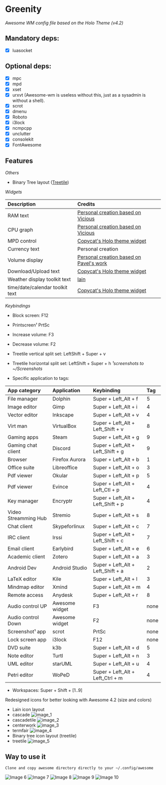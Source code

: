 # Greenity
_Awesome WM config file based on the Holo Theme (v4.2)_

## Mandatory deps:
- [x] luasocket

## Optional deps:
- [x] mpc
- [x] mpd
- [x] xset
- [x] urxvt (Awesome-wm is useless without this, just as a sysadmin is without a shell).
- [x] scrot
- [x] dmenu
- [x] Roboto
- [x] i3lock
- [x] ncmpcpp
- [x] unclutter
- [x] consolekit
- [x] FontAwesome

## Features
_Others_
- Binary Tree layout ([Treetile](https://github.com/guotsuan/awesome-treetile))

_Widgets_

| Description | Credits |
| :--- | :--- |
| RAM text                         | [Personal creation based on Vicious](https://github.com/Mic92/vicious)                 |
| CPU graph                        | [Personal creation based on Vicious](https://github.com/Mic92/vicious)                 |
| MPD control                      | [Copycat's Holo theme widget](https://github.com/lcpz/awesome-copycats)                |
| Currency text                    | Personal creation                                                                      |
| Volume display                   | [Personal creation based on Pavel's work](http://pavelmakhov.com/awesome-wm-widgets/)  |
| Download/Upload text             | [Copycat's Holo theme widget](https://github.com/lcpz/awesome-copycats)                |
| Weather display toolkit text     | [lain](https://github.com/lcpz/lain/wiki)                                              |
| time/date/calendar toolkit text  | [Copycat's Holo theme widget](https://github.com/lcpz/awesome-copycats)                |

_Keybindings_
- Block screen: F12
- Printscreen¹ PrtSc
- Increase volume: F3
- Decrease volume: F2
- Treetile vertical split set: LeftShift + Super + v
- Treetile horizontal split set: LeftShift + Super + h
_¹screenshots to ~/Screenshots_

- Specific application to tags:

| App category         | Application    | Keybinding                        | Tag  |
| :------------------- | :------------  | :--------------------             | :--- |
| File manager         |  Dolphin       | Super + Left_Alt + f              | 5 |
| Image editor         | Gimp           | Super + Left_Alt + i              | 4 |
| Vector editor        | Inkscape       | Super + Left_Alt + v              | 4 |
| Virt man             | VirtualBox     | Super + Left_Alt + Left_Shift + v | 8 |
| Gaming apps          | Steam          | Super + Left_Alt + g              | 9 |
| Gaming chat client   | Discord        | Super + Left_Alt + Left_Shift + g | 9 |
| Browser              | Firefox Aurora | Super + Left_Alt + b              | 1 |
| Office suite         | Libreoffice    | Super + Left_Alt + o              | 3 |
| Pdf viewer           | Okular         | Super + Left_Alt + p              | 5 |
| Pdf viewer           | Evince         | Super + Left_Alt + Left_Ctl + p   | 4 |
| Key manager          | Encryptr       | Super + Left_Alt + Left_Shift + p | 4 |
| Video Streamming Hub | Stremio        | Super + Left_Alt + s              | 8 |
| Chat client          | Skypeforlinux  | Super + Left_Alt + c              | 7 |
| IRC client           | Irssi          | Super + Left_Alt + Left_Shift + c | 7 |
| Email client         | Earlybird      | Super + Left_Alt + e              | 6 |
| Academic client      | Zotero         | Super + Left_Alt + a              | 3 |
| Android Dev          | Android Studio | Super + Left_Alt + Left_Shift + a | 2 |
| LaTeX editor         | Kile           | Super + Left_Alt + l              | 3 |
| Mindmap editor       | Xmind          | Super + Left_Alt + m              | 4 |
| Remote access        | Anydesk        | Super + Left_Alt + r              | 8 |
| Audio control UP     | Awesome widget | F3                                | none |
| Audio control Down   | Awesome widget | F2                                | none |
| Screenshot¹ app      | scrot          | PrtSc                             | none |
| Lock screen app      | i3lock         | F12                               | none |
| DVD suite            | k3b            | Super + Left_Alt + d              | 5 |
| Note editor          | Turtl          | Super + Left_Alt + n              | 3 |
| UML editor           | starUML        | Super + Left_Alt + u              | 4 |
| Petri editor         | WoPeD          | Super + Left_Alt + Left_Ctrl + m  | 4 |

- Workspaces: Super + Shift + [1..9]

Redesigned icons for better looking with Awesome 4.2 (size and colors)
- Lain icon layout
- cascade ![image_1](https://github.com/lambd0x/Funtoo-GreenInfinity/blob/master/awesome/lain/icons/layout/default/cascade.png)
- cascadetile ![image_2](https://github.com/lambd0x/Funtoo-GreenInfinity/blob/master/awesome/lain/icons/layout/default/cascadetile.png)
- centerwork ![image_3](https://github.com/lambd0x/Funtoo-GreenInfinity/blob/master/awesome/lain/icons/layout/default/centerwork.png)
- termfair ![image_4](https://github.com/lambd0x/Funtoo-GreenInfinity/blob/master/awesome/lain/icons/layout/default/termfair.png)
- Binary tree icon layout (treetile)
- treetile ![image_5](https://github.com/lambd0x/Funtoo-GreenInfinity/blob/master/awesome/treetile/treetile.png)

## Way to use it
	Clone and copy awesome directory directly to your ~/.config/awesome

![Image 6](https://raw.githubusercontent.com/lambd0x/Awesome-wm-Funtoo-GreenInfinity/master/screenshots_taken/img0.png)
![Image 7](https://raw.githubusercontent.com/lambd0x/Awesome-wm-Funtoo-GreenInfinity/master/screenshots_taken/img1.png)
![Image 8](https://raw.githubusercontent.com/lambd0x/Awesome-wm-Funtoo-GreenInfinity/master/screenshots_taken/img2.png)
![Image 9](https://raw.githubusercontent.com/lambd0x/Awesome-wm-Funtoo-GreenInfinity/master/screenshots_taken/img3.png)
![Image 10](https://raw.githubusercontent.com/lambd0x/Funtoo-GreenInfinity/8e1b0d809b0600a145e37c644e91527512b42c30/screenshots_taken/img4.png)

